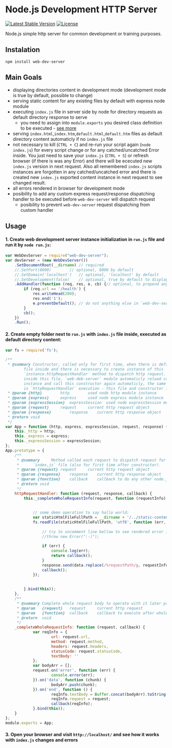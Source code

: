 # Node.js Development HTTP Server

[![Latest Stable Version](https://img.shields.io/badge/Stable-v1.1.0-brightgreen.svg?style=plastic)](https://github.com/web-dev-server/web-dev-server/releases)
[![License](https://img.shields.io/badge/Licence-BSD-brightgreen.svg?style=plastic)](https://github.com/web-dev-server/web-dev-server/blob/master/LICENCE.md)

Node.js simple http server for common development or training purposes.

## Instalation
```shell
npm install web-dev-server
```

## Main Goals
- displaying directories content in development mode (development mode is true by default, possible to change)
- serving static content for any existing files by default with express node module
- executing `index.js` file in server side by node for directory requests as default directory 
  response to serve
	- you need to assign into `module.exports` you desired class definition to be executed - [see more](https://github.com/web-dev-server/example-helloworld/blob/master/dynamic-content/index.js)
- serving `index.html`,`index.htm`,`default.html`,`default.htm` files as default directory content automaticly if no `index.js` file
- not necessary to kill (`CTRL + C`) and re-run your script again (`node index.js`) for every script change 
  or for any catched/uncatched Error inside. You just need to save your `index.js` (`CTRL + S`) or refresh 
  browser (if there is was any Error) and there will be ececuted new `index.js` version in next request.
  Also all remembered `index.js` scripts instances are forgotten in any catched/uncatched error 
  and there is created new `index.js` exported content instance in next request to see changed result.
- all errors rendered in browser for development mode
- posibility to add any custom express request/response dispatching handler to be executed before 
  `web-dev-server` will dispatch request
	- posibility to prevent `web-dev-server` request dispatching from custom handler

## Usage
#### 1. Create web development server instance initialization in `run.js` file and run it by `node run.js`:
```javascript
var WebDevServer = require("web-dev-server");
var devServer = (new WebDevServer())
	.SetDocumentRoot(__dirname)	// required
	//.SetPort(8000)		// optional, 8000 by default
	//.SetDomain('localhost')	// optional, 'localhost' by default
	//.SetDevelopment(false)	// optional, true by default to display Errors and directory content
	.AddHandler(function (req, res, e, cb) {// optional, to prepend any execution before `web-dev-server` module execution
		if (req.url == '/health') {
			res.writeHead(200);
			res.end('1');
			e.preventDefault();	// do not anything else in `web-dev-server` module for this request
		}
		cb();
	})
	.Run();
```
#### 2. Create empty folder next to `run.js` with `index.js` file inside, executed as default directory content:
```javascript
var fs = require('fs');

/**
 * @summary	Constructor, called only for first time, when there is default directory request with index.js 
 		file inside and there is necessary to create instance of this `module.exports` content to call 
		`instance.httpRequestHandler` method to dispatch http request. If there is detected any file change
		inside this file, `web-deb-server` module automaticly reload content of this file and it creates
		instance and call this constructor again automaticly, the same behaviour if there is any catched error 
		in `httpRequestHandler` execution - this file and constructor is loaded and called again - to develop more comfortably.
 * @param {http}		http 		used node http module instance
 * @param {express}		express 	used node express module instance
 * @param {expressSession}	expressSession	used node expressSession module instance
 * @param {request}		request		current http request object
 * @param {response}		response	current http response object
 * @return void
 */
var App = function (http, express, expressSession, request, response) {
	this._http = http;
	this._express = express;
	this._expressSession = expressSession;
};
App.prototype = {
	/**
	 * @summary 	Method called each request to dispatch request for default directory content containing 
	 *		`index,js` file (also for first time after constructor). 
	 * @param {request}	request		current http request object
	 * @param {response}	response 	current http response object
	 * @param {function}	callback 	callback to do any other node.js operations
	 * @return void
	 */
	httpRequestHandler: function (request, response, callback) {
		this._completeWholeRequestInfo(request, function (requestInfo) {
			
						
			// some demo operation to say hallo world:
			var staticHtmlFileFullPath = __dirname + '/../static-content/index.html';
			fs.readFile(staticHtmlFileFullPath, 'utf8', function (err, data) {
				
				// try to uncomment line bellow to see rendered error in browser:
				//throw new Error(":-)");
				
				if (err) {
					console.log(err);
					return callback();
				}
				response.send(data.replace(/%requestPath/g, requestInfo.url));
				callback();
			});
			
			
		}.bind(this));
	},
	/**
	 * @summary	Complete whole request body to operate with it later properly (encode json data or anything else...)
	 * @param	{request}	request		current http request
	 * @param	{function}	callback	callback to execute after whole request body is loaded or request loading failed
	 * @return	void
	 */
	_completeWholeRequestInfo: function (request, callback) {
        	var reqInfo = {
            		url: request.url,
            		method: request.method,
            		headers: request.headers,
            		statusCode: request.statusCode,
            		textBody: ''
        	};
        	var bodyArr = [];
        	request.on('error', function (err) {
            		console.error(err);
        	}).on('data', function (chunk) {
            		bodyArr.push(chunk);
        	}).on('end', function () {
            		reqInfo.textBody = Buffer.concat(bodyArr).toString();
            		reqInfo.request = request;
            		callback(reqInfo);
        	}.bind(this));
	}
};
module.exports = App;
```
#### 3. Open your browser and visit `http://localhost/` and see how it works with `index.js` changes and errors
